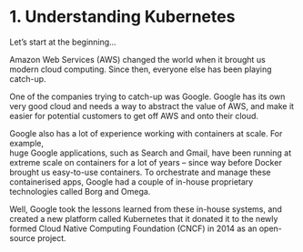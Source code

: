 # 1. Understanding Kubernetes

Let’s start at the beginning...

Amazon Web Services (AWS) changed the world when it brought us modern cloud computing. Since then, everyone else has been playing catch-up.

One of the companies trying to catch-up was Google. Google has its own very good cloud and needs a way to abstract the value of AWS, and make it easier for potential customers to get off AWS and onto their cloud.

Google also has a lot of experience working with containers at scale. For example,\
huge Google applications, such as Search and Gmail, have been running at extreme scale on containers for a lot of years – since way before Docker brought us easy-to-use containers. To orchestrate and manage these containerised apps, Google had a couple of in-house proprietary technologies called Borg and Omega.

Well, Google took the lessons learned from these in-house systems, and created a new platform called Kubernetes that it donated it to the newly formed Cloud Native Computing Foundation (CNCF) in 2014 as an open-source project.
